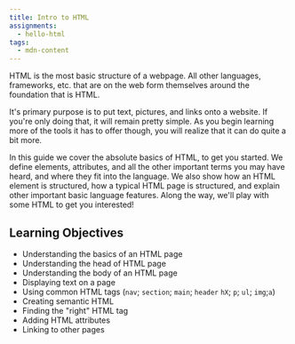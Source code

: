 ```yaml
---
title: Intro to HTML
assignments:
  - hello-html
tags:
  - mdn-content
---
```


HTML is the most basic structure of a webpage. All other languages, frameworks,
etc. that are on the web form themselves around the foundation that is HTML.

It's primary purpose is to put text, pictures, and links onto a website. If
you're only doing that, it will remain pretty simple. As you begin learning more
of the tools it has to offer though, you will realize that it can do quite a bit
more.

In this guide we cover the absolute basics of HTML, to get you started. We
define elements, attributes, and all the other important terms you may have
heard, and where they fit into the language. We also show how an HTML element is
structured, how a typical HTML page is structured, and explain other important
basic language features. Along the way, we'll play with some HTML to get you
interested!

## Learning Objectives

- Understanding the basics of an HTML page
- Understanding the head of HTML page
- Understanding the body of an HTML page
- Displaying text on a page
- Using common HTML tags (`nav`; `section`; `main`; `header` `hX`; `p`; `ul`;
  `img`;`a`)
- Creating semantic HTML
- Finding the "right" HTML tag
- Adding HTML attributes
- Linking to other pages
